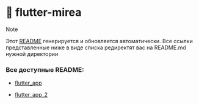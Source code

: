 # 📌 flutter-mirea

> [!NOTE]  
> Этот [README](README.md) генерируется и обновляется автоматически. 
> Все ссылки представленные ниже в виде списка редиректят вас на README.md нужной директории

### Все доступные README: 

* [flutter_app](flutter_app/README.md)

* [flutter_app_2](flutter_app_2/README.md)
